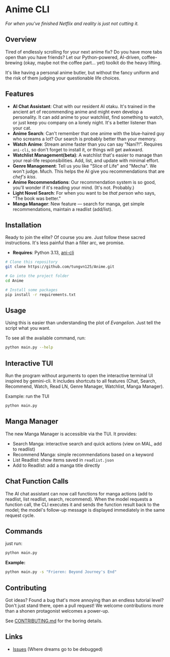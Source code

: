 # Anime CLI

*For when you've finished Netflix and reality is just not cutting it.*

## Overview

Tired of endlessly scrolling for your next anime fix? Do you have more tabs open than you have friends? Let our Python-powered, AI-driven, coffee-brewing (okay, maybe not the coffee part... yet) toolkit do the heavy lifting. 

It's like having a personal anime butler, but without the fancy uniform and the risk of them judging your questionable life choices.

## Features

- **AI Chat Assistant**: Chat with our resident AI otaku. It's trained in the ancient art of recommending anime and might even develop a personality. It can add anime to your watchlist, find something to watch, or just keep you company on a lonely night. It's a better listener than your cat.
- **Anime Search**: Can't remember that one anime with the blue-haired guy who screams a lot? Our search is probably better than your memory.
- **Watch Anime**: Stream anime faster than you can say "Nani?!". Requires `ani-cli`, so don't forget to install it, or things will get awkward.
- **Watchlist Management(beta)**: A watchlist that's easier to manage than your real-life responsibilities. Add, list, and update with minimal effort.
- **Genre Management**: Tell us you like "Slice of Life" and "Mecha". We won't judge. Much. This helps the AI give you recommendations that are *chef's kiss*.
- **Anime Recommendations**: Our recommendation system is so good, you'll wonder if it's reading your mind. (It's not. Probably.)
- **Light Novel Search**: For when you want to be *that person* who says, "The book was better."
 - **Manga Manager**: New feature — search for manga, get simple recommendations, maintain a readlist (add/list).

## Installation

Ready to join the elite? Of course you are. Just follow these sacred instructions. It's less painful than a filler arc, we promise.

- **Requires**: Python 3.13, [ani-cli](https://github.com/pystardust/ani-cli)

```bash
# Clone this repository
git clone https://github.com/tungvn125/Anime.git

# Go into the project folder
cd Anime

# Install some packages
pip install -r requirements.txt
```

## Usage

Using this is easier than understanding the plot of *Evangelion*. Just tell the script what you want.

To see all the available command, run:
```bash
python main.py --help
```

Interactive TUI
-----------------

Run the program without arguments to open the interactive terminal UI inspired by gemini-cli. It includes shortcuts to all features (Chat, Search, Recommend, Watch, Read LN, Genre Manager, Watchlist, Manga Manager).

Example: run the TUI

```bash
python main.py
```

Manga Manager
-----------------

The new Manga Manager is accessible via the TUI. It provides:
- Search Manga: interactive search and quick actions (view on MAL, add to readlist)
- Recommend Manga: simple recommendations based on a keyword
- List Readlist: show items saved in `readlist.json`
- Add to Readlist: add a manga title directly

Chat Function Calls
---------------------

The AI chat assistant can now call functions for manga actions (add to readlist, list readlist, search, recommend). When the model requests a function call, the CLI executes it and sends the function result back to the model; the model's follow-up message is displayed immediately in the same request cycle.

## Commands

just run:
```bash
python main.py
```

**Example:**
```bash
python main.py -s "Frieren: Beyond Journey's End"
```

## Contributing

Got ideas? Found a bug that's more annoying than an endless tutorial level? Don't just stand there, open a pull request! We welcome contributions more than a shonen protagonist welcomes a power-up.

See [CONTRIBUTING.md](CONTRIBUTING.md) for the boring details.

## Links

- [Issues](https://github.com/tungvn125/Anime/issues) (Where dreams go to be debugged)

